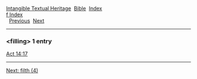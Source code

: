[Intangible Textual Heritage](../../index)  [Bible](../index) 
[Index](index)   
[f Index](_f_)  
  [Previous](c04234)  [Next](c04236) 

------------------------------------------------------------------------

### &lt;filling&gt; 1 entry

[Act 14:17](../kjv/act014.htm#017)  

------------------------------------------------------------------------

[Next: filth (4)](c04236)
